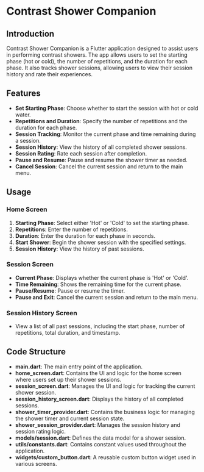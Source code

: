 # Contrast Shower Companion

## Introduction
Contrast Shower Companion is a Flutter application designed to assist users in performing contrast showers. The app allows users to set the starting phase (hot or cold), the number of repetitions, and the duration for each phase. It also tracks shower sessions, allowing users to view their session history and rate their experiences.

## Features
- **Set Starting Phase**: Choose whether to start the session with hot or cold water.
- **Repetitions and Duration**: Specify the number of repetitions and the duration for each phase.
- **Session Tracking**: Monitor the current phase and time remaining during a session.
- **Session History**: View the history of all completed shower sessions.
- **Session Rating**: Rate each session after completion.
- **Pause and Resume**: Pause and resume the shower timer as needed.
- **Cancel Session**: Cancel the current session and return to the main menu.

## Usage

### Home Screen
1. **Starting Phase**: Select either 'Hot' or 'Cold' to set the starting phase.
2. **Repetitions**: Enter the number of repetitions.
3. **Duration**: Enter the duration for each phase in seconds.
4. **Start Shower**: Begin the shower session with the specified settings.
5. **Session History**: View the history of past sessions.

### Session Screen
- **Current Phase**: Displays whether the current phase is 'Hot' or 'Cold'.
- **Time Remaining**: Shows the remaining time for the current phase.
- **Pause/Resume**: Pause or resume the timer.
- **Pause and Exit**: Cancel the current session and return to the main menu.

### Session History Screen
- View a list of all past sessions, including the start phase, number of repetitions, total duration, and timestamp.

## Code Structure

- **main.dart**: The main entry point of the application.
- **home_screen.dart**: Contains the UI and logic for the home screen where users set up their shower sessions.
- **session_screen.dart**: Manages the UI and logic for tracking the current shower session.
- **session_history_screen.dart**: Displays the history of all completed sessions.
- **shower_timer_provider.dart**: Contains the business logic for managing the shower timer and current session state.
- **shower_session_provider.dart**: Manages the session history and session rating logic.
- **models/session.dart**: Defines the data model for a shower session.
- **utils/constants.dart**: Contains constant values used throughout the application.
- **widgets/custom_button.dart**: A reusable custom button widget used in various screens.


